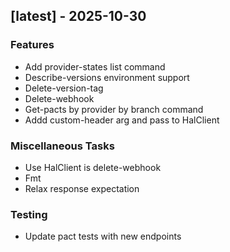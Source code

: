 ## [latest] - 2025-10-30

### Features

- Add provider-states list command
- Describe-versions environment support
- Delete-version-tag
- Delete-webhook
- Get-pacts by provider by branch command
- Addd custom-header arg and pass to HalClient

### Miscellaneous Tasks

- Use HalClient is delete-webhook
- Fmt
- Relax response expectation

### Testing

- Update pact tests with new endpoints

<!-- generated by git-cliff -->
